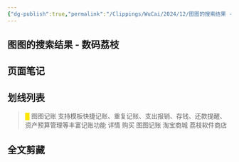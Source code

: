 ```yaml
---
{"dg-publish":true,"permalink":"/Clippings/WuCai/2024/12/图图的搜索结果 - 数码荔枝-20241221/"}
---
```



## 图图的搜索结果 - 数码荔枝 

## 页面笔记


## 划线列表
> <font color="#FFE500">█  </font>图图记账
> 支持模板快捷记账、重复记账、支出报销、存钱、还款提醒、资产预算管理等丰富记账功能
> 详情
> 购买
> 图图记账
> 淘宝商城
> 荔枝软件商店


## 全文剪藏

